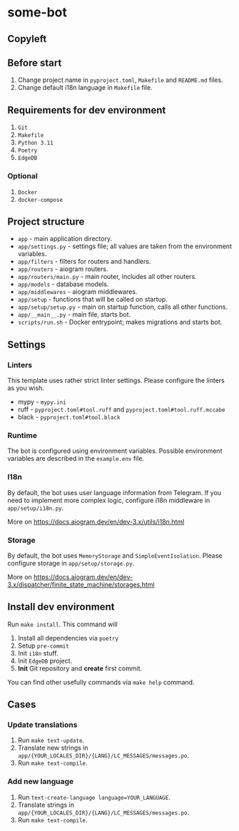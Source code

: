 # some-bot
## Copyleft

## Before start
1. Change project name in `pyproject.toml`, `Makefile` and `README.md` files.
2. Change default i18n language in `Makefile` file.
## Requirements for dev environment
1. `Git`
2. `Makefile`
3. `Python 3.11`
4. `Poetry`
5. `EdgeDB`
### Optional
1. `Docker`
2. `docker-compose`
## Project structure
- `app` - main application directory.
- `app/settings.py` - settings file; all values are taken from the environment variables.
- `app/filters` - filters for routers and handlers.
- `app/routers` - aiogram routers.
- `app/routers/main.py` - main router, includes all other routers.
- `app/models` - database models.
- `app/middlewares` - aiogram middlewares.
- `app/setup` - functions that will be called on startup.
- `app/setup/setup.py` - main on startup function, calls all other functions.
- `app/__main__.py` - main file, starts bot.
- `scripts/run.sh` - Docker entrypoint; makes migrations and starts bot.
## Settings
### Linters
This template uses rather strict linter settings. Please configure the linters as you wish.
- mypy - `mypy.ini`
- ruff - `pyproject.toml#tool.ruff` and `pyproject.toml#tool.ruff.mccabe`
- black - `pyproject.toml#tool.black`
### Runtime
The bot is configured using environment variables.
Possible environment variables are described in the `example.env` file.
### I18n
By default, the bot uses user language information from Telegram.
If you need to implement more complex logic, configure i18n middleware in `app/setup/i18n.py`.

More on https://docs.aiogram.dev/en/dev-3.x/utils/i18n.html
### Storage
By default, the bot uses `MemoryStorage` and `SimpleEventIsolation`.
Please configure storage in `app/setup/storage.py`.

More on https://docs.aiogram.dev/en/dev-3.x/dispatcher/finite_state_machine/storages.html
## Install dev environment
Run `make install`.
This command will
1. Install all dependencies via `poetry`
2. Setup `pre-commit`
3. Init `i18n` stuff.
4. Init `EdgeDB` project.
5. **Init** Git repository and **create** first commit.

You can find other usefully commands via `make help` command.
## Cases
### Update translations
1. Run `make text-update`.
2. Translate new strings in `app/{YOUR_LOCALES_DIR}/{LANG}/LC_MESSAGES/messages.po`.
3. Run `make text-compile`.
### Add new language
1. Run `text-create-language language=YOUR_LANGUAGE`.
2. Translate strings in `app/{YOUR_LOCALES_DIR}/{LANG}/LC_MESSAGES/messages.po`.
3. Run `make text-compile`.
